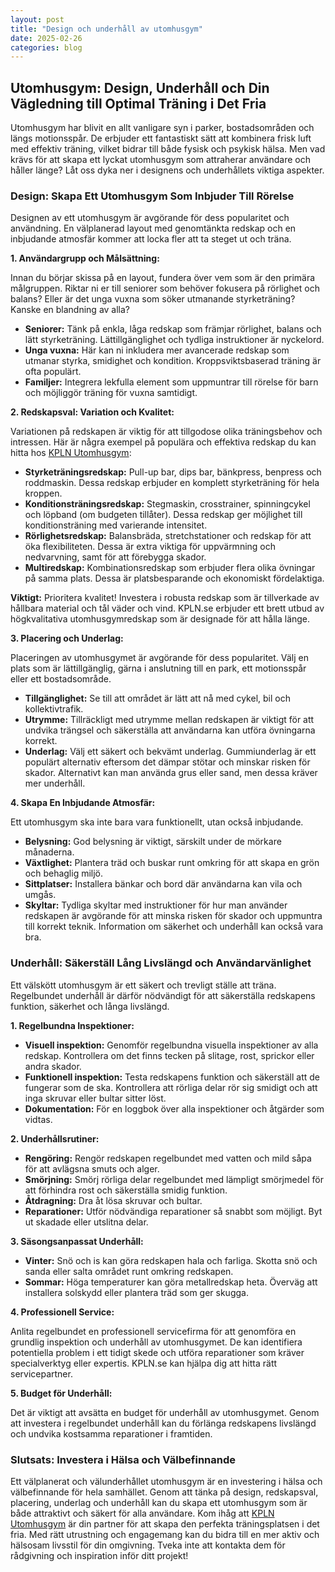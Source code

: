 ```yaml
---
layout: post
title: "Design och underhåll av utomhusgym"
date: 2025-02-26
categories: blog
---
```


## Utomhusgym: Design, Underhåll och Din Vägledning till Optimal Träning i Det Fria

Utomhusgym har blivit en allt vanligare syn i parker, bostadsområden och längs motionsspår. De erbjuder ett fantastiskt sätt att kombinera frisk luft med effektiv träning, vilket bidrar till både fysisk och psykisk hälsa. Men vad krävs för att skapa ett lyckat utomhusgym som attraherar användare och håller länge? Låt oss dyka ner i designens och underhållets viktiga aspekter.

### Design: Skapa Ett Utomhusgym Som Inbjuder Till Rörelse

Designen av ett utomhusgym är avgörande för dess popularitet och användning. En välplanerad layout med genomtänkta redskap och en inbjudande atmosfär kommer att locka fler att ta steget ut och träna.

**1. Användargrupp och Målsättning:**

Innan du börjar skissa på en layout, fundera över vem som är den primära målgruppen. Riktar ni er till seniorer som behöver fokusera på rörlighet och balans? Eller är det unga vuxna som söker utmanande styrketräning? Kanske en blandning av alla?

*   **Seniorer:** Tänk på enkla, låga redskap som främjar rörlighet, balans och lätt styrketräning. Lättillgänglighet och tydliga instruktioner är nyckelord.
*   **Unga vuxna:** Här kan ni inkludera mer avancerade redskap som utmanar styrka, smidighet och kondition. Kroppsviktsbaserad träning är ofta populärt.
*   **Familjer:** Integrera lekfulla element som uppmuntrar till rörelse för barn och möjliggör träning för vuxna samtidigt.

**2. Redskapsval: Variation och Kvalitet:**

Variationen på redskapen är viktig för att tillgodose olika träningsbehov och intressen. Här är några exempel på populära och effektiva redskap du kan hitta hos [KPLN Utomhusgym](https://www.kpln.se/category/utomhusgym):

*   **Styrketräningsredskap:** Pull-up bar, dips bar, bänkpress, benpress och roddmaskin. Dessa redskap erbjuder en komplett styrketräning för hela kroppen.
*   **Konditionsträningsredskap:** Stegmaskin, crosstrainer, spinningcykel och löpband (om budgeten tillåter). Dessa redskap ger möjlighet till konditionsträning med varierande intensitet.
*   **Rörlighetsredskap:** Balansbräda, stretchstationer och redskap för att öka flexibiliteten. Dessa är extra viktiga för uppvärmning och nedvarvning, samt för att förebygga skador.
*   **Multiredskap:** Kombinationsredskap som erbjuder flera olika övningar på samma plats. Dessa är platsbesparande och ekonomiskt fördelaktiga.

**Viktigt:** Prioritera kvalitet! Investera i robusta redskap som är tillverkade av hållbara material och tål väder och vind. KPLN.se erbjuder ett brett utbud av högkvalitativa utomhusgymredskap som är designade för att hålla länge.

**3. Placering och Underlag:**

Placeringen av utomhusgymet är avgörande för dess popularitet. Välj en plats som är lättillgänglig, gärna i anslutning till en park, ett motionsspår eller ett bostadsområde.

*   **Tillgänglighet:** Se till att området är lätt att nå med cykel, bil och kollektivtrafik.
*   **Utrymme:** Tillräckligt med utrymme mellan redskapen är viktigt för att undvika trängsel och säkerställa att användarna kan utföra övningarna korrekt.
*   **Underlag:** Välj ett säkert och bekvämt underlag. Gummiunderlag är ett populärt alternativ eftersom det dämpar stötar och minskar risken för skador. Alternativt kan man använda grus eller sand, men dessa kräver mer underhåll.

**4. Skapa En Inbjudande Atmosfär:**

Ett utomhusgym ska inte bara vara funktionellt, utan också inbjudande.

*   **Belysning:** God belysning är viktigt, särskilt under de mörkare månaderna.
*   **Växtlighet:** Plantera träd och buskar runt omkring för att skapa en grön och behaglig miljö.
*   **Sittplatser:** Installera bänkar och bord där användarna kan vila och umgås.
*   **Skyltar:** Tydliga skyltar med instruktioner för hur man använder redskapen är avgörande för att minska risken för skador och uppmuntra till korrekt teknik. Information om säkerhet och underhåll kan också vara bra.

### Underhåll: Säkerställ Lång Livslängd och Användarvänlighet

Ett välskött utomhusgym är ett säkert och trevligt ställe att träna. Regelbundet underhåll är därför nödvändigt för att säkerställa redskapens funktion, säkerhet och långa livslängd.

**1. Regelbundna Inspektioner:**

*   **Visuell inspektion:** Genomför regelbundna visuella inspektioner av alla redskap. Kontrollera om det finns tecken på slitage, rost, sprickor eller andra skador.
*   **Funktionell inspektion:** Testa redskapens funktion och säkerställ att de fungerar som de ska. Kontrollera att rörliga delar rör sig smidigt och att inga skruvar eller bultar sitter löst.
*   **Dokumentation:** För en loggbok över alla inspektioner och åtgärder som vidtas.

**2. Underhållsrutiner:**

*   **Rengöring:** Rengör redskapen regelbundet med vatten och mild såpa för att avlägsna smuts och alger.
*   **Smörjning:** Smörj rörliga delar regelbundet med lämpligt smörjmedel för att förhindra rost och säkerställa smidig funktion.
*   **Åtdragning:** Dra åt lösa skruvar och bultar.
*   **Reparationer:** Utför nödvändiga reparationer så snabbt som möjligt. Byt ut skadade eller utslitna delar.

**3. Säsongsanpassat Underhåll:**

*   **Vinter:** Snö och is kan göra redskapen hala och farliga. Skotta snö och sanda eller salta området runt omkring redskapen.
*   **Sommar:** Höga temperaturer kan göra metallredskap heta. Överväg att installera solskydd eller plantera träd som ger skugga.

**4. Professionell Service:**

Anlita regelbundet en professionell servicefirma för att genomföra en grundlig inspektion och underhåll av utomhusgymet. De kan identifiera potentiella problem i ett tidigt skede och utföra reparationer som kräver specialverktyg eller expertis. KPLN.se kan hjälpa dig att hitta rätt servicepartner.

**5. Budget för Underhåll:**

Det är viktigt att avsätta en budget för underhåll av utomhusgymet. Genom att investera i regelbundet underhåll kan du förlänga redskapens livslängd och undvika kostsamma reparationer i framtiden.

### Slutsats: Investera i Hälsa och Välbefinnande

Ett välplanerat och välunderhållet utomhusgym är en investering i hälsa och välbefinnande för hela samhället. Genom att tänka på design, redskapsval, placering, underlag och underhåll kan du skapa ett utomhusgym som är både attraktivt och säkert för alla användare. Kom ihåg att [KPLN Utomhusgym](https://www.kpln.se/category/utomhusgym) är din partner för att skapa den perfekta träningsplatsen i det fria. Med rätt utrustning och engagemang kan du bidra till en mer aktiv och hälsosam livsstil för din omgivning. Tveka inte att kontakta dem för rådgivning och inspiration inför ditt projekt!
